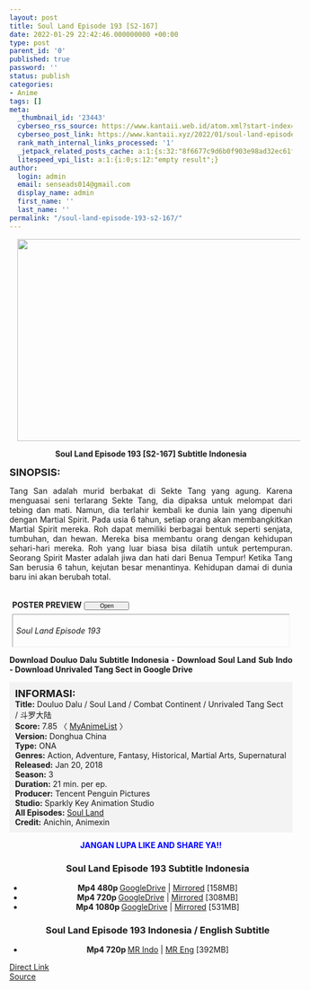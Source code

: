 ```yaml
---
layout: post
title: Soul Land Episode 193 [S2-167]
date: 2022-01-29 22:42:46.000000000 +00:00
type: post
parent_id: '0'
published: true
password: ''
status: publish
categories:
- Anime
tags: []
meta:
  _thumbnail_id: '23443'
  cyberseo_rss_source: https://www.kantaii.web.id/atom.xml?start-index=1&max-results=150
  cyberseo_post_link: https://www.kantaii.xyz/2022/01/soul-land-episode-193-s2-167.html
  rank_math_internal_links_processed: '1'
  _jetpack_related_posts_cache: a:1:{s:32:"8f6677c9d6b0f903e98ad32ec61f8deb";a:2:{s:7:"expires";i:1655791911;s:7:"payload";a:3:{i:0;a:1:{s:2:"id";i:26089;}i:1;a:1:{s:2:"id";i:25997;}i:2;a:1:{s:2:"id";i:25898;}}}}
  litespeed_vpi_list: a:1:{i:0;s:12:"empty result";}
author:
  login: admin
  email: senseads014@gmail.com
  display_name: admin
  first_name: ''
  last_name: ''
permalink: "/soul-land-episode-193-s2-167/"
---
```

<div class="separator" style="clear: both; text-align: center;"><a href="https://blogger.googleusercontent.com/img/a/AVvXsEjnt3K7zGNFHXEz4DQUs7ml1lc_DiqpjtYKAhEN-h326N1cGy8S5gpyAJp4pZ7DZ9Zvja4J2mR_7iyjX3mJGfxM3rS8G5_xUXjpQIasqN9alzlaHbwtSBotnPh70adF6FW-GDNk5qNEe6Vx2HlP9GYr0TRQYzOi13_Vxf3RH0Kj7RW2CwxKA6Hj35wB=s1365" style="margin-left: 1em; margin-right: 1em;"><img border="0" data-original-height="767" data-original-width="1365" height="360" src="{{ site.baseurl }}/assets/2022/01/AVvXsEjnt3K7zGNFHXEz4DQUs7ml1lc_DiqpjtYKAhEN-h326N1cGy8S5gpyAJp4pZ7DZ9Zvja4J2mR_7iyjX3mJGfxM3rS8G5_xUXjpQIasqN9alzlaHbwtSBotnPh70adF6FW-GDNk5qNEe6Vx2HlP9GYr0TRQYzOi13_Vxf3RH0Kj7RW2CwxKA6Hj35wB=w640-h360" width="640" /></a></div>
<p>
<div style="text-align: center;"><b>Soul Land Episode 193 [S2-167] Subtitle Indonesia</b></p>
</div>
<p><b><span style="font-size: large;">SINOPSIS:</span></b>
<div style="text-align: justify;">Tang San adalah murid berbakat di Sekte Tang yang agung. Karena menguasai seni terlarang Sekte Tang, dia dipaksa untuk melompat dari tebing dan mati. Namun, dia terlahir kembali ke dunia lain yang dipenuhi dengan Martial Spirit. Pada usia 6 tahun, setiap orang akan membangkitkan Martial Spirit mereka. Roh dapat memiliki berbagai bentuk seperti senjata, tumbuhan, dan hewan. Mereka bisa membantu orang dengan kehidupan sehari-hari mereka. Roh yang luar biasa bisa dilatih untuk pertempuran. Seorang Spirit Master adalah jiwa dan hati dari Benua Tempur! Ketika Tang San berusia 6 tahun, kejutan besar menantinya. Kehidupan damai di dunia baru ini akan berubah total.</p>
<p><a name="more"></a>
<div>
<div style="margin: 5px;">
<div class="smallfont" style="margin-bottom: 2px;"><span style="font-weight: bold;"><br />POSTER PREVIEW</span><input onclick="if (this.parentNode.parentNode.getElementsByTagName('div')[1].getElementsByTagName('div')[0].style.display != '') { this.parentNode.parentNode.getElementsByTagName('div')[1].getElementsByTagName('div')[0].style.display = ''; this.innerText = ''; this.value = ' Close..'; } else { this.parentNode.parentNode.getElementsByTagName('div')[1].getElementsByTagName('div')[0].style.display = 'none'; this.innerText = ''; this.value = ' Clik Here'; }" style="font-size: 10px; margin: 5px; padding: 0px; width: 80px;" type="button" value="Open" /></div>
<div class="alt2" style="border: 1px inset; margin: 0px; padding: 6px;">
<div style="display: none;">
<div class="separator" style="clear: both; text-align: center;"><a href="https://blogger.googleusercontent.com/img/a/AVvXsEjm2qsZHPt3N9llvTE_iMIj3yWHtx6QkZsGE_sUbBgPF5hFbmTeNsrEvIuQ7PMe4G2GR1jgg-VCqZv8w9Gjo0pjTKMnoxtu-yNXZoW2gXIMtTfu3Kx2HzEoTSP3D9lXvEGJ-HaFS9sDM2heU5p2UDxpmK-MwMfCbF5SK6iVV-Vn_D3vxiCyukqBPml3=s1365" style="margin-left: 1em; margin-right: 1em;"><img border="0" data-original-height="767" data-original-width="1365" height="360" src="{{ site.baseurl }}/assets/2022/01/AVvXsEjm2qsZHPt3N9llvTE_iMIj3yWHtx6QkZsGE_sUbBgPF5hFbmTeNsrEvIuQ7PMe4G2GR1jgg-VCqZv8w9Gjo0pjTKMnoxtu-yNXZoW2gXIMtTfu3Kx2HzEoTSP3D9lXvEGJ-HaFS9sDM2heU5p2UDxpmK-MwMfCbF5SK6iVV-Vn_D3vxiCyukqBPml3=w640-h360" width="640" /></a></div>
<p>
<div class="separator" style="clear: both; text-align: center;"><a href="https://blogger.googleusercontent.com/img/a/AVvXsEibRpRqYaFMkNW88ixNO5bsiSPY02KYUpAVwqH0tBSc6QkODpGyGzs3jz9kUqcV0E5PyuV3SRTwDaWdqfQQhWT2HVt8FP1WZZAvhidA1DkCZoqyMu735ruWHQGDCK6FRMSaOjmwrthyEBM-Goysf9fS0CZ0YlxN1uh0V1Un4Ja21ygSZ8FyXvgj0Mdt=s1365" style="margin-left: 1em; margin-right: 1em;"><img border="0" data-original-height="767" data-original-width="1365" height="360" src="{{ site.baseurl }}/assets/2022/01/AVvXsEibRpRqYaFMkNW88ixNO5bsiSPY02KYUpAVwqH0tBSc6QkODpGyGzs3jz9kUqcV0E5PyuV3SRTwDaWdqfQQhWT2HVt8FP1WZZAvhidA1DkCZoqyMu735ruWHQGDCK6FRMSaOjmwrthyEBM-Goysf9fS0CZ0YlxN1uh0V1Un4Ja21ygSZ8FyXvgj0Mdt=w640-h360" width="640" /></a></div>
<p>
<div class="separator" style="clear: both; text-align: center;"><a href="https://blogger.googleusercontent.com/img/a/AVvXsEjnt3K7zGNFHXEz4DQUs7ml1lc_DiqpjtYKAhEN-h326N1cGy8S5gpyAJp4pZ7DZ9Zvja4J2mR_7iyjX3mJGfxM3rS8G5_xUXjpQIasqN9alzlaHbwtSBotnPh70adF6FW-GDNk5qNEe6Vx2HlP9GYr0TRQYzOi13_Vxf3RH0Kj7RW2CwxKA6Hj35wB=s1365" style="margin-left: 1em; margin-right: 1em;"><img border="0" data-original-height="767" data-original-width="1365" height="360" src="{{ site.baseurl }}/assets/2022/01/AVvXsEjnt3K7zGNFHXEz4DQUs7ml1lc_DiqpjtYKAhEN-h326N1cGy8S5gpyAJp4pZ7DZ9Zvja4J2mR_7iyjX3mJGfxM3rS8G5_xUXjpQIasqN9alzlaHbwtSBotnPh70adF6FW-GDNk5qNEe6Vx2HlP9GYr0TRQYzOi13_Vxf3RH0Kj7RW2CwxKA6Hj35wB=w640-h360" width="640" /></a></div>
<p>
<div class="separator" style="clear: both; text-align: center;"><a href="https://blogger.googleusercontent.com/img/a/AVvXsEi1UB59YaPYdSg8aXGugSq4NUebaP5fIgFil2hnRb1ElkCpeHpckwOIRqXMcX8GoawMlX-G7F32c58CO8w-GZZD0PfvVgYHWRCAwwu73Jxc2ysS_wOx1lGQum0EejX4UulFn8dgIy2BDlI1PcpKfrgnrlecBgkFF97fpwzfWhPLE6KpUyePLcMjRSU1=s1365" style="margin-left: 1em; margin-right: 1em;"><img border="0" data-original-height="767" data-original-width="1365" height="360" src="{{ site.baseurl }}/assets/2022/01/AVvXsEi1UB59YaPYdSg8aXGugSq4NUebaP5fIgFil2hnRb1ElkCpeHpckwOIRqXMcX8GoawMlX-G7F32c58CO8w-GZZD0PfvVgYHWRCAwwu73Jxc2ysS_wOx1lGQum0EejX4UulFn8dgIy2BDlI1PcpKfrgnrlecBgkFF97fpwzfWhPLE6KpUyePLcMjRSU1=w640-h360" width="640" /></a></div>
</div>
<p><i>Soul Land Episode 193</i></div>
</div>
</div>
<p> <b>Download Douluo Dalu Subtitle Indonesia - Download Soul Land Sub Indo - Download Unrivaled Tang Sect in Google Drive</b></div>
<p>
<div style="background-color: #f3f3f3; padding: 10px; text-align: left;"><b><span style="font-size: large;">INFORMASI:</span></b><br /><b>Title:</b> Douluo Dalu / Soul Land / Combat Continent / Unrivaled Tang Sect / 斗罗大陆<br /><b>Score:</b> 7.85 〈 <a href="https://myanimelist.net/anime/37150/Douluo_Dalu" target="_blank" rel="noopener">MyAnimeList</a> 〉<br /><b>Version:</b> Donghua China<br /><b>Type:</b> ONA<br /><b>Genres:</b> Action, Adventure, Fantasy, Historical, Martial Arts, Supernatural<br /><b>Released:</b> Jan 20, 2018<br /><b>Season:</b> 3<br /><b>Duration:</b> 21 min. per ep.<br /><b>Producer:</b> Tencent Penguin Pictures<br /><b>Studio:</b> Sparkly Key Animation Studio<br /><b>All Episodes:</b> <a href="https://www.kantaii.xyz/2018/02/soul-land-douluo-dalu.html" target="_blank" rel="noopener">Soul Land</a><br /><b>Credit:</b> Anichin, Animexin</div>
<p>
<div style="text-align: center;"><b><span style="color: blue;">JANGAN LUPA LIKE AND SHARE YA!!</span></b>
<div class="dl">
<ul />
<h3 style="text-align: center;">Soul Land Episode 193 Subtitle Indonesia</h3>
<li style="text-align: center;"><b>Mp4 480p </b><a href="https://semawur.com/rjqu" target="_blank" rel="noopener">GoogleDrive</a> | <a href="https://apk.miuiku.com/qe6h" target="_blank" rel="noopener">Mirrored</a> [158MB]</li>
<li style="text-align: center;"><b>Mp4 720p </b><a href="https://semawur.com/Zbp3cafK2" target="_blank" rel="noopener">GoogleDrive</a> | <a href="https://apk.miuiku.com/bPI5UdA" target="_blank" rel="noopener">Mirrored</a> [308MB]</li>
<li style="text-align: center;"><b>Mp4 1080p </b><a href="https://semawur.com/Zmc0Rxh9e6b" target="_blank" rel="noopener">GoogleDrive</a> | <a href="https://apk.miuiku.com/wM8er" target="_blank" rel="noopener">Mirrored</a> [531MB]</li>
</div>
<div class="dl">
<ul />
<h3 style="text-align: center;">Soul Land Episode 193 Indonesia / English Subtitle</h3>
<li style="text-align: center;"><b>Mp4 720p </b><a href="https://semawur.com/LnxhzpVX" target="_blank" rel="noopener">MR Indo</a> | <a href="https://apk.miuiku.com/IQhGrgU" target="_blank" rel="noopener">MR Eng</a> [392MB]</li>
</div></div>
<link rel="stylesheet" href="https://cdnjs.cloudflare.com/ajax/libs/font-awesome/4.7.0/css/font-awesome.min.css" />
<div class="divbtn"> <a href="https://handymansurrender.com/fihup8buzv?key=94550f7ce39444073321dde3b8782f97" class="btn"><i class="fa fa-download"></i> Direct Link</a> <br /><a href="https://www.kantaii.xyz/2022/01/soul-land-episode-193-s2-167.html">Source</a> </div>
